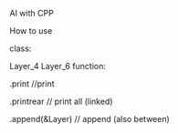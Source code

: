 AI with CPP


How to use

class:

  Layer_4
  Layer_6
function:

  .print //print
  
  .printrear // print all (linked)
  
  .append(&Layer) // append (also between)
